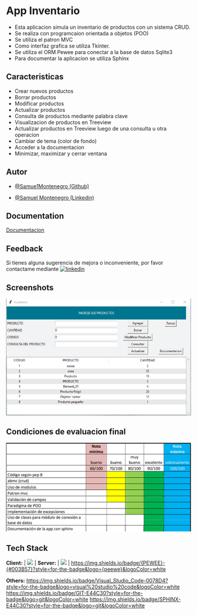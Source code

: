 
# App Inventario 

- Esta aplicacion simula un inventario de productos con un sistema CRUD.
- Se realiza con programcaion orientada a objetos (POO)
- Se utiliza el patron MVC
- Como interfaz grafica se utiliza Tkinter.
- Se utiliza el ORM Pewee para conectar a la base de datos Sqlite3
- Para documentar la aplicacion se utiliza Sphinx    


## Caracteristicas

- Crear nuevos productos
- Borrar productos
- Modificar productos
- Actualizar productos
- Consulta de productos mediante palabra clave
- Visualizacion de productos en Treeview
- Actualizar productos en Treeview luego de una consulta u otra operacion
- Cambiar de tema (color de fondo)
- Acceder a la documentacion
- Minimizar, maximizar y cerrar ventana


## Autor

- [@Samue1Montenegro (Github)](https://github.com/Samue1Montenegro)

- [@Samuel Montenegro (Linkedin)](www.linkedin.com/in/-sm-)
## Documentation

[Documentacion](https://github.com/Samue1Montenegro/App_inventario_poo_orm/blob/main/docs/_build/html/index.html)


## Feedback

Si tienes alguna sugerencia de mejora o inconveniente, por favor contactame mediante [![linkedin](https://img.shields.io/badge/linkedin-0A66C2?style=for-the-badge&logo=linkedin&logoColor=white)](https://www.linkedin.com/)


## Screenshots

![App Screenshot](https://github.com/Samue1Montenegro/App_inventario_poo_orm/blob/main/imagen_app.png)


## Condiciones de evaluacion final

![App Screenshot](https://github.com/Samue1Montenegro/App_inventario_poo_orm/blob/main/condiciones.png)


## Tech Stack

**Client:** 
| <img height="50" src="https://user-images.githubusercontent.com/25181517/183423507-c056a6f9-1ba8-4312-a350-19bcbc5a8697.png"> | 
**Server:** 
| <img height="50" src="https://github.com/marwin1991/profile-technology-icons/assets/136815194/82df4543-236b-4e45-9604-5434e3faab17"> | https://img.shields.io/badge/{PEWEE}-{#003B57}?style=for-the-badge&logo={peewe}&logoColor=white

**Others:**
https://img.shields.io/badge/Visual_Studio_Code-0078D4?style=for-the-badge&logo=visual%20studio%20code&logoColor=white
https://img.shields.io/badge/GIT-E44C30?style=for-the-badge&logo=git&logoColor=white
https://img.shields.io/badge/SPHINX-E44C30?style=for-the-badge&logo=git&logoColor=white
